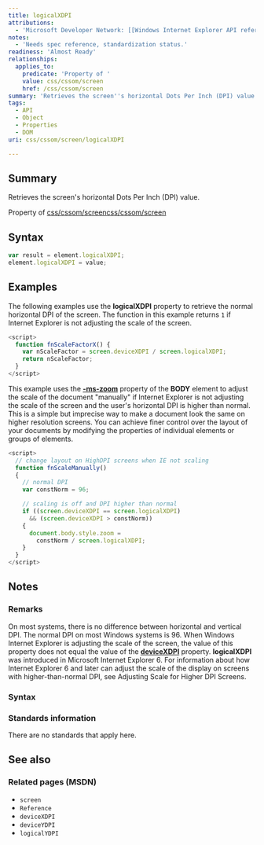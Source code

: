 ```yaml
---
title: logicalXDPI
attributions:
  - 'Microsoft Developer Network: [[Windows Internet Explorer API reference](http://msdn.microsoft.com/en-us/library/ie/hh828809%28v=vs.85%29.aspx) Article]'
notes:
  - 'Needs spec reference, standardization status.'
readiness: 'Almost Ready'
relationships:
  applies_to:
    predicate: 'Property of '
    value: css/cssom/screen
    href: /css/cssom/screen
summary: 'Retrieves the screen''s horizontal Dots Per Inch (DPI) value.'
tags:
  - API
  - Object
  - Properties
  - DOM
uri: css/cssom/screen/logicalXDPI

---
```

## Summary

Retrieves the screen's horizontal Dots Per Inch (DPI) value.

Property of [css/cssom/screen](/css/cssom/screen)[css/cssom/screen](/css/cssom/screen)

## Syntax

``` js
var result = element.logicalXDPI;
element.logicalXDPI = value;
```

## Examples

The following examples use the **logicalXDPI** property to retrieve the normal horizontal DPI of the screen. The function in this example returns `1` if Internet Explorer is not adjusting the scale of the screen.

``` js
<script>
  function fnScaleFactorX() {
    var nScaleFactor = screen.deviceXDPI / screen.logicalXDPI;
    return nScaleFactor;
  }
</script>
```

This example uses the [**-ms-zoom**](/css/selectors/zoom) property of the **BODY** element to adjust the scale of the document "manually" if Internet Explorer is not adjusting the scale of the screen and the user's horizontal DPI is higher than normal. This is a simple but imprecise way to make a document look the same on higher resolution screens. You can achieve finer control over the layout of your documents by modifying the properties of individual elements or groups of elements.

``` js
<script>
  // change layout on HighDPI screens when IE not scaling
  function fnScaleManually()
  {
    // normal DPI
    var constNorm = 96;

    // scaling is off and DPI higher than normal
    if ((screen.deviceXDPI == screen.logicalXDPI)
      && (screen.deviceXDPI > constNorm))
    {
      document.body.style.zoom =
        constNorm / screen.logicalXDPI;
    }
  }
</script>
```

## Notes

### Remarks

On most systems, there is no difference between horizontal and vertical DPI. The normal DPI on most Windows systems is 96. When Windows Internet Explorer is adjusting the scale of the screen, the value of this property does not equal the value of the [**deviceXDPI**](/css/cssom/screen/deviceXDPI) property. **logicalXDPI** was introduced in Microsoft Internet Explorer 6. For information about how Internet Explorer 6 and later can adjust the scale of the display on screens with higher-than-normal DPI, see Adjusting Scale for Higher DPI Screens.

### Syntax

### Standards information

There are no standards that apply here.

## See also

### Related pages (MSDN)

-   `screen`
-   `Reference`
-   `deviceXDPI`
-   `deviceYDPI`
-   `logicalYDPI`
